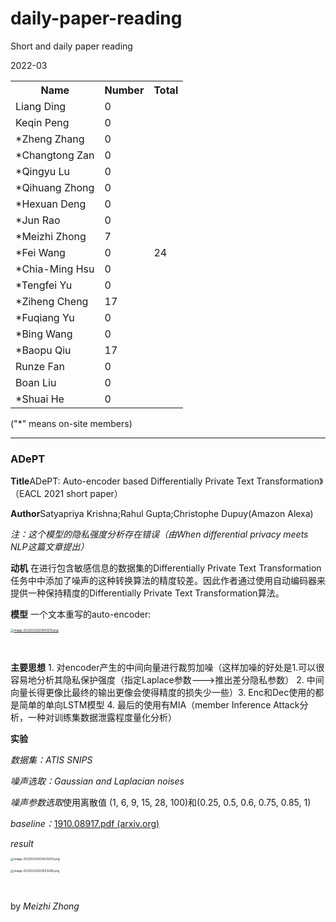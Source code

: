 # daily-paper-reading

Short and daily paper reading

2022-03

<table style="width:100%">
  <tr>
    <th>Name</th>
    <th>Number</th>
    <th>Total</th>
  </tr>
  <tr>
    <td>Liang Ding</td>
    <td>0</td>
    <td rowspan=19>24</td>
  </tr>
  <tr>
    <td>Keqin Peng</td>
    <td>0</td>
  </tr>
  <tr>
    <td>*Zheng Zhang</td>
    <td>0</td>
  </tr>
  <tr>
    <td>*Changtong Zan</td>
    <td>0</td>
  </tr>
  <tr>
    <td>*Qingyu Lu</td>
    <td>0</td>
  </tr>
  <tr>
    <td>*Qihuang Zhong</td>
    <td>0</td>
  </tr>
  <tr>
    <td>*Hexuan Deng</td>
    <td>0</td>
  </tr>
  <tr>
    <td>*Jun Rao</td>
    <td>0</td>
  </tr>
  <tr>
    <td>*Meizhi Zhong</td>
    <td>7</td>
  </tr>
  <tr>
    <td>*Fei Wang</td>
    <td>0</td>
  </tr>
  <tr>
    <td>*Chia-Ming Hsu</td>
    <td>0</td>
  </tr>
  <tr>
    <td>*Tengfei Yu</td>
    <td>0</td>
  </tr>
  <tr>
    <td>*Ziheng Cheng</td>
    <td>17</td>
  </tr>
  <tr>
    <td>*Fuqiang Yu</td>
    <td>0</td>
  </tr>
  <tr>
    <td>*Bing Wang</td>
    <td>0</td>
  </tr>
  <tr>
    <td>*Baopu Qiu</td>
    <td>17</td>
  </tr>
  <tr>
    <td>Runze Fan</td>
    <td>0</td>
  </tr>
  <tr>
    <td>Boan Liu</td>
    <td>0</td>
  </tr>
  <tr>
    <td>*Shuai He</td>
    <td>0</td>
  </tr>
</table>




("*" means on-site members)

---



### ADePT

**Title**ADePT: Auto-encoder based Differentially Private Text Transformation》（EACL 2021 short paper）<br>

**Author**Satyapriya Krishna;Rahul Gupta;Christophe Dupuy(Amazon Alexa)<br>

*注：这个模型的隐私强度分析存在错误（由When differential privacy meets NLP这篇文章提出）<br>*

**动机** 	在进行包含敏感信息的数据集的Differentially Private Text Transformation任务中中添加了噪声的这种转换算法的精度较差。因此作者通过使用自动编码器来提供一种保持精度的Differentially Private Text Transformation算法。<br>

**模型**     一个文本重写的auto-encoder:<br>

<a href="https://sm.ms/image/Tb2OztdRQJhMy61" target="_blank"><img src="https://s2.loli.net/2022/03/20/Tb2OztdRQJhMy61.png" alt="image-20220320201643519.png" style="zoom:33%;" ></a><br>

<br>

**主要思想**  1. 对encoder产生的中间向量进行裁剪加噪（这样加噪的好处是1.可以很容易地分析其隐私保护强度（指定Laplace参数--->推出差分隐私参数） 2. 中间向量长得更像比最终的输出更像会使得精度的损失少一些）3. Enc和Dec使用的都是简单的单向LSTM模型 4. 最后的使用有MIA（member Inference Attack分析，一种对训练集数据泄露程度量化分析）<br>

**实验**    <br>

 *数据集：ATIS SNIPS* <br>

*噪声选取：Gaussian and Laplacian noises<br>*

*噪声参数选取*使用离散值 (1, 6, 9, 15, 28, 100)和(0.25, 0.5, 0.6, 0.75, 0.85, 1)<br>

*baseline：*[1910.08917.pdf (arxiv.org)](https://arxiv.org/pdf/1910.08917.pdf)<br>

*result*<br>

<a href="https://sm.ms/image/72ahFR4CXpJqsoM" target="_blank"><img src="https://s2.loli.net/2022/03/20/72ahFR4CXpJqsoM.png" alt="image-20220320203425629.png" style="zoom:33%;" ></a>

<a href="https://sm.ms/image/3MPWqLnlBuQ2Sgs" target="_blank"><img src="https://s2.loli.net/2022/03/20/3MPWqLnlBuQ2Sgs.png" alt="image-20220320203503246.png" style="zoom:33%;" ></a>

<br>

by *Meizhi Zhong*

<br>
